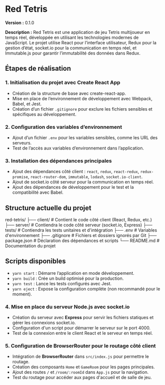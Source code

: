 # Red Tetris

**Version :** 0.1.0

**Description :**
Red Tetris est une application de jeu Tetris multijoueur en temps réel, développée en utilisant les technologies modernes de JavaScript. Le projet utilise React pour l’interface utilisateur, Redux pour la gestion d’état, socket.io pour la communication en temps réel, et Immutable.js pour garantir l’immutabilité des données dans Redux.

## Étapes de réalisation

### 1. Initialisation du projet avec Create React App

- Création de la structure de base avec create-react-app.
- Mise en place de l’environnement de développement avec Webpack, Babel, et Jest.
- Création d’un fichier `.gitignore` pour exclure les fichiers sensibles et spécifiques au développement.

### 2. Configuration des variables d’environnement

- Ajout d’un fichier `.env` pour les variables sensibles, comme les URL des serveurs.
- Test de l’accès aux variables d’environnement dans l’application.

### 3. Installation des dépendances principales

- Ajout des dépendances côté client : `react`, `redux`, `react-redux`, `redux-promise`, `react-router-dom`, `immutable`, `lodash`, `socket.io-client`.
- Ajout de socket.io côté serveur pour la communication en temps réel.
- Ajout des dépendances de développement pour le test et la compatibilité avec Babel.

## Structure actuelle du projet

red-tetris/
├── client/ # Contient le code côté client (React, Redux, etc.)
├── server/ # Contiendra le code côté serveur (socket.io, Express)
├── tests/ # Contiendra les tests unitaires et d'intégration
├── .env # Variables d'environnement
├── .gitignore # Fichiers et dossiers ignorés par Git
├── package.json # Déclaration des dépendances et scripts
└── README.md # Documentation du projet

## Scripts disponibles

- `yarn start` : Démarre l’application en mode développement.
- `yarn build` : Crée un build optimisé pour la production.
- `yarn test` : Lance les tests configurés avec Jest.
- `yarn eject` : Expose la configuration complète (non recommandé pour le moment).

### 4. Mise en place du serveur Node.js avec socket.io

- Création du serveur avec **Express** pour servir les fichiers statiques et gérer les connexions socket.io.
- Configuration d'un script pour démarrer le serveur sur le port 4000.
- Test de la connexion entre le client React et le serveur en temps réel.

### 5. Configuration de BrowserRouter pour le routage côté client

- Intégration de **BrowserRouter** dans `src/index.js` pour permettre le routage.
- Création des composants `Home` et `GameRoom` pour les pages principales.
- Ajout des routes `/` et `/room/:roomId` dans `App.js` pour la navigation.
- Test du routage pour accéder aux pages d'accueil et de salle de jeu.
